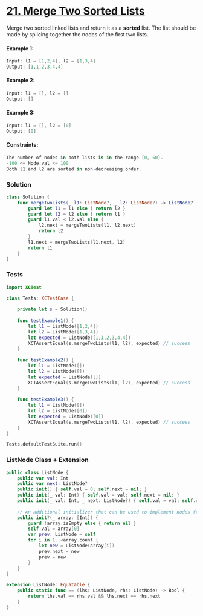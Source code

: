 # [21. Merge Two Sorted Lists](https://leetcode.com/problems/merge-two-sorted-lists/)

Merge two sorted linked lists and return it as a **sorted** list. The list should be made by splicing together the nodes of the first two lists.
 
#### Example 1:
```swift
Input: l1 = [1,2,4], l2 = [1,3,4]
Output: [1,1,2,3,4,4]
```

#### Example 2:
```swift
Input: l1 = [], l2 = []
Output: []
```

#### Example 3:
```swift
Input: l1 = [], l2 = [0]
Output: [0]
```

#### Constraints:
```swift
The number of nodes in both lists is in the range [0, 50].
-100 <= Node.val <= 100
Both l1 and l2 are sorted in non-decreasing order.
```

### Solution
```swift
class Solution {
    func mergeTwoLists(_ l1: ListNode?, _ l2: ListNode?) -> ListNode? {
        guard let l1 = l1 else { return l2 }
        guard let l2 = l2 else { return l1 }
        guard l1.val < l2.val else {
            l2.next = mergeTwoLists(l1, l2.next)
            return l2
        }
        l1.next = mergeTwoLists(l1.next, l2)
        return l1
    }
}
```

### Tests
```swift
import XCTest

class Tests: XCTestCase {
    
    private let s = Solution()
    
    func testExample1() {
        let l1 = ListNode([1,2,4])
        let l2 = ListNode([1,3,4])
        let expected = ListNode([1,1,2,3,4,4])
        XCTAssertEqual(s.mergeTwoLists(l1, l2), expected) // success
    }
    
    func testExample2() {
        let l1 = ListNode([])
        let l2 = ListNode([])
        let expected = ListNode([])
        XCTAssertEqual(s.mergeTwoLists(l1, l2), expected) // success
    }
    
    func testExample3() {
        let l1 = ListNode([])
        let l2 = ListNode([0])
        let expected = ListNode([0])
        XCTAssertEqual(s.mergeTwoLists(l1, l2), expected) // success
    }
}

Tests.defaultTestSuite.run()

```

### ListNode Class + Extension

```swift
public class ListNode {
    public var val: Int
    public var next: ListNode?
    public init() { self.val = 0; self.next = nil; }
    public init(_ val: Int) { self.val = val; self.next = nil; }
    public init(_ val: Int, _ next: ListNode?) { self.val = val; self.next = next; }
    
    // An additional initializer that can be used to implement nodes from an array
    public init?(_ array: [Int]) {
        guard !array.isEmpty else { return nil }
        self.val = array[0]
        var prev: ListNode = self
        for i in 1..<array.count {
            let new = ListNode(array[i])
            prev.next = new
            prev = new
        }
    }
}

extension ListNode: Equatable {
    public static func == (lhs: ListNode, rhs: ListNode) -> Bool {
        return lhs.val == rhs.val && lhs.next == rhs.next
    }
}
```
